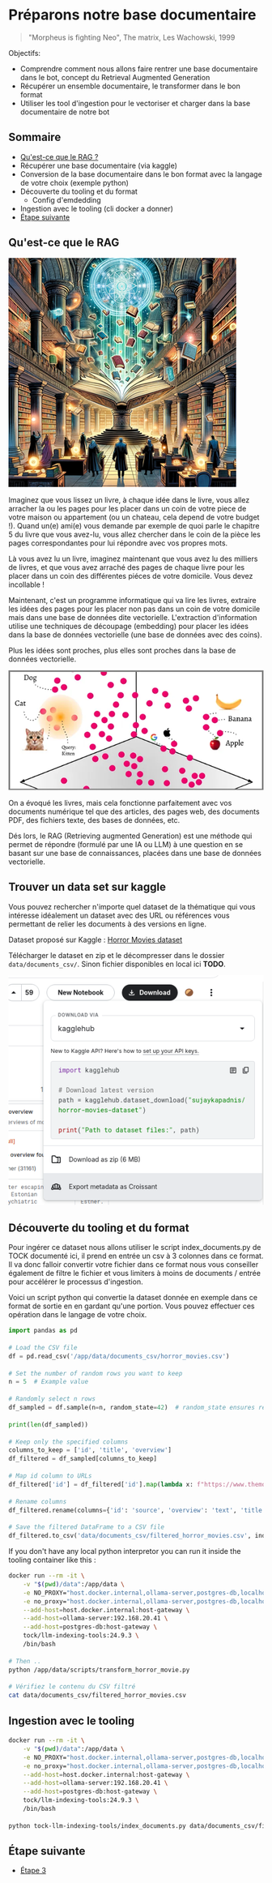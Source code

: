 # Préparons notre base documentaire


> "Morpheus is fighting Neo", The matrix, Les Wachowski, 1999

Objectifs:
- Comprendre comment nous allons faire rentrer une base documentaire dans le bot, concept du Retrieval Augmented Generation
- Récupérer un ensemble documentaire, le transformer dans le bon format
- Utiliser les tool d'ingestion pour le vectoriser et charger dans la base documentaire de notre bot

## Sommaire

- [Qu'est-ce que le RAG ?](#qu-est--ce-que-le-rag-?)
- Récupérer une base documentaire (via kaggle)
- Conversion de la base documentaire dans le bon format avec la langage de votre choix (exemple python)
- Découverte du tooling et du format
  - Config d'emdedding
- Ingestion avec le tooling (cli docker a donner)
- [Étape suivante](#étape-suivante)

## Qu'est-ce que le RAG
<img src="img/rag.png" alt="RAG">

Imaginez que vous lissez un livre, à chaque idée dans le livre, vous allez arracher la ou les pages pour les placer 
dans un coin de votre piece de votre maison ou appartement (ou un chateau, cela depend de votre budget !). 
Quand un(e) ami(e) vous demande par exemple de quoi parle le chapitre 5 du livre que vous avez-lu, vous allez chercher 
dans le coin de la pièce les pages correspondantes pour lui répondre avec vos propres mots.

Là vous avez lu un livre, imaginez maintenant que vous avez lu des milliers de livres, et que vous avez arraché des 
pages de chaque livre pour les placer dans un coin des différentes piéces de votre domicile. Vous devez incollable !

Maintenant, c'est un programme informatique qui va lire les livres, extraire les idées des pages pour les placer non pas 
dans un coin de votre domicile mais dans une base de données dite vectorielle.
L'extraction d'information utilise une techniques de découpage (embedding) pour placer les idées dans la base de 
données vectorielle (une base de données avec des coins).

Plus les idées sont proches, plus elles sont proches dans la base de données vectorielle.

<img src="img/vector_database.png" alt="base de données vectorielles">

On a évoqué les livres, mais cela fonctionne parfaitement avec vos documents numérique tel que des articles, des pages web, des documents PDF, des fichiers texte, des bases de données, etc.

Dés lors, le RAG (Retrieving augmented Generation) est une méthode qui permet de répondre (formulé par une IA ou LLM) à une question en se basant sur une base de connaissances, placées dans une base de données vectorielle.


## Trouver un data set sur kaggle

Vous pouvez rechercher n'importe quel dataset de la thématique qui vous intéresse idéalement un dataset avec des URL ou références vous permettant de relier les documents à des versions en ligne.

Dataset proposé sur Kaggle : [Horror Movies dataset](https://www.kaggle.com/datasets/sujaykapadnis/horror-movies-dataset/data) 

Télécharger le dataset en zip et le décompresser dans le dossier `data/documents_csv/`.
Sinon fichier disponibles en local ici **TODO**.

![Kaggle interface](./img/kaggle_download_as_zip.png "Télécharger le dataset")


## Découverte du tooling et du format

Pour ingérer ce dataset nous allons utiliser le script index_documents.py de TOCK documenté ici, il prend en entrée un csv à 3 colonnes dans ce format. Il va donc falloir convertir votre fichier dans ce format nous vous conseiller également de filtre le fichier et vous limiters à moins de documents / entrée pour accélérer le processus d'ingestion.

Voici un script python qui convertie la dataset donnée en exemple dans ce format de sortie en en gardant qu'une portion. Vous pouvez effectuer ces opération dans le langage de votre choix.

```python
import pandas as pd

# Load the CSV file
df = pd.read_csv('/app/data/documents_csv/horror_movies.csv')

# Set the number of random rows you want to keep
n = 5  # Example value

# Randomly select n rows
df_sampled = df.sample(n=n, random_state=42)  # random_state ensures reproducibility

print(len(df_sampled))

# Keep only the specified columns
columns_to_keep = ['id', 'title', 'overview']
df_filtered = df_sampled[columns_to_keep]

# Map id column to URLs
df_filtered['id'] = df_filtered['id'].map(lambda x: f"https://www.themoviedb.org/movie/{x}")

# Rename columns
df_filtered.rename(columns={'id': 'source', 'overview': 'text', 'title': 'title'}, inplace=True)

# Save the filtered DataFrame to a CSV file
df_filtered.to_csv('data/documents_csv/filtered_horror_movies.csv', index=False, sep='|')

```

If you don't have any local python interpretor you can run it inside the tooling container like this :
```bash
docker run --rm -it \
    -v "$(pwd)/data":/app/data \
    -e NO_PROXY="host.docker.internal,ollama-server,postgres-db,localhost" \
    -e no_proxy="host.docker.internal,ollama-server,postgres-db,localhost" \
    --add-host=host.docker.internal:host-gateway \
    --add-host=ollama-server:192.168.20.41 \
    --add-host=postgres-db:host-gateway \
    tock/llm-indexing-tools:24.9.3 \
    /bin/bash

# Then ..
python /app/data/scripts/transform_horror_movie.py

# Vérifiez le contenu du CSV filtré
cat data/documents_csv/filtered_horror_movies.csv
```

## Ingestion avec le tooling

```bash
docker run --rm -it \
    -v "$(pwd)/data":/app/data \
    -e NO_PROXY="host.docker.internal,ollama-server,postgres-db,localhost" \
    -e no_proxy="host.docker.internal,ollama-server,postgres-db,localhost" \
    --add-host=host.docker.internal:host-gateway \
    --add-host=ollama-server:192.168.20.41 \
    --add-host=postgres-db:host-gateway \
    tock/llm-indexing-tools:24.9.3 \
    /bin/bash

python tock-llm-indexing-tools/index_documents.py data/documents_csv/filtered_horror_movies.csv devfest devfest data/configurations/embeddings_ollama_settings.json data/configurations/vector_store_pgvector_settings.json 5000 -v
```


## Étape suivante

- [Étape 3](step_3.md)
